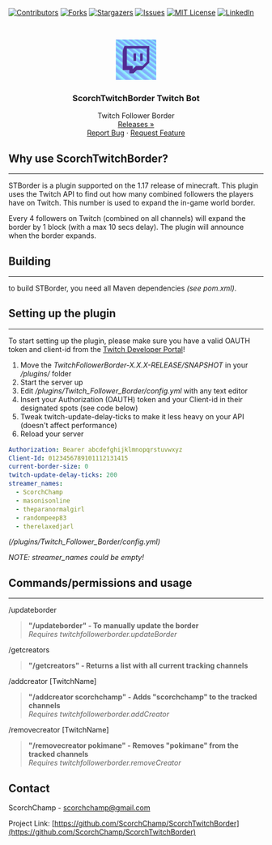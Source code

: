 [![Contributors][contributors-shield]][contributors-url]
[![Forks][forks-shield]][forks-url]
[![Stargazers][stars-shield]][stars-url]
[![Issues][issues-shield]][issues-url]
[![MIT License][license-shield]][license-url]
[![LinkedIn][linkedin-shield]][linkedin-url]

<!-- PROJECT LOGO -->
<br />
<p align="center">
  <a href="https://github.com/ScorchChamp/ScorchTwitchBorder">
    <img src="logo.jpg" alt="Logo" width="80" height="80">
  </a>

  <h3 align="center">ScorchTwitchBorder Twitch Bot</h3>

  <p align="center">
    Twitch Follower Border
    <br />
    <a href="https://github.com/ScorchChamp/ScorchTwitchBorder/releases/">Releases »</a>
    <br />
    <a href="https://github.com/ScorchChamp/ScorchTwitchBorder/issues">Report Bug</a>
    ·
    <a href="https://github.com/ScorchChamp/ScorchTwitchBorder/issues">Request Feature</a>
  </p>
</p>



## Why use ScorchTwitchBorder?
-----------------------------------

STBorder is a plugin supported on the 1.17 release of minecraft. This plugin uses the Twitch API to find out how many combined followers the players have on Twitch. This number is used to expand the in-game world border.

Every 4 followers on Twitch (combined on all channels) will expand the border by 1 block (with a max 10 secs delay). The plugin will announce when the border expands.

## Building
-----------------------------------
to build STBorder, you need all Maven dependencies *(see pom.xml)*.

## Setting up the plugin
-----------------------------------
To start setting up the plugin, please make sure you have a valid OAUTH token and client-id from the [Twitch Developer Portal](https://dev.twitch.tv/)!

1. Move the *TwitchFollowerBorder-X.X.X-RELEASE/SNAPSHOT* in your */plugins/* folder
2. Start the server up
3. Edit */plugins/Twitch_Follower_Border/config.yml* with any text editor
4. Insert your Authorization (OAUTH) token and your Client-id in their designated spots (see code below)
6. Tweak twitch-update-delay-ticks to make it less heavy on your API (doesn't affect performance)
5. Reload your server


```yml
Authorization: Bearer abcdefghijklmnopqrstuvwxyz
Client-Id: 0123456789101112131415
current-border-size: 0
twitch-update-delay-ticks: 200
streamer_names:
  - ScorchChamp
  - masonisonline
  - theparanormalgirl
  - randompeep83
  - therelaxedjarl
```
*(/plugins/Twitch_Follower_Border/config.yml)*

*NOTE: streamer_names could be empty!*




## Commands/permissions and usage
-----------------------------------

/updateborder
> <b>"/updateborder" - To manually update the border</b><br>
<i>Requires twitchfollowerborder.updateBorder</i>

/getcreators
> <b>"/getcreators" - Returns a list with all current tracking channels</b><br>

/addcreator [TwitchName]
> <b>"/addcreator scorchchamp" - Adds "scorchchamp" to the tracked channels </b><br>
<i>Requires twitchfollowerborder.addCreator</i>

/removecreator [TwitchName]
> <b>"/removecreator pokimane" - Removes "pokimane" from the tracked channels</b><br>
<i>Requires twitchfollowerborder.removeCreator</i>









<!-- CONTACT -->
## Contact

ScorchChamp - scorchchamp@gmail.com

Project Link: [https://github.com/ScorchChamp/ScorchTwitchBorder](https://github.com/ScorchChamp/ScorchTwitchBorder)

[contributors-shield]: https://img.shields.io/github/contributors/ScorchChamp/ScorchTwitchBorder.svg?style=for-the-badge
[contributors-url]: https://github.com/ScorchChamp/ScorchTwitchBorder/graphs/contributors
[forks-shield]: https://img.shields.io/github/forks/ScorchChamp/ScorchTwitchBorder.svg?style=for-the-badge
[forks-url]: https://github.com/ScorchChamp/ScorchTwitchBorder/network/members
[stars-shield]: https://img.shields.io/github/stars/ScorchChamp/ScorchTwitchBorder.svg?style=for-the-badge
[stars-url]: https://github.com/ScorchChamp/ScorchTwitchBorder/stargazers
[issues-shield]: https://img.shields.io/github/issues/ScorchChamp/ScorchTwitchBorder.svg?style=for-the-badge
[issues-url]: https://github.com/ScorchChamp/ScorchTwitchBorder/issues
[license-shield]: https://img.shields.io/github/license/ScorchChamp/ScorchTwitchBorder.svg?style=for-the-badge
[license-url]: https://github.com/ScorchChamp/ScorchTwitchBorder/blob/master/LICENSE.txt
[linkedin-shield]: https://img.shields.io/badge/-LinkedIn-black.svg?style=for-the-badge&logo=linkedin&colorB=555
[linkedin-url]: https://www.linkedin.com/in/lars-cornelissen-56504520b/
[youtube-url]: https://www.youtube.com/channel/UCYpqUStHIE9CmgDPkAmN4Sg
